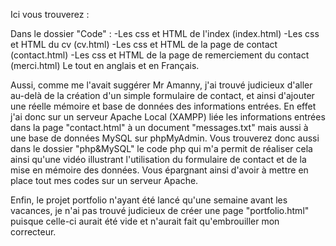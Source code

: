 Ici vous trouverez :

Dans le dossier "Code" : 
-Les css et HTML de l'index (index.html)
-Les css et HTML du cv (cv.html)
-Les css et HTML de la page de contact (contact.html)
-Les css et HTML de la page de remerciement du contact (merci.html)
Le tout en anglais et en Français.

Aussi, comme me l'avait suggérer Mr Amanny, j'ai trouvé judicieux d'aller au-delà de la création d'un simple formulaire de contact, et ainsi d'ajouter une réelle mémoire et base de données des informations entrées. En effet j'ai donc sur un serveur Apache Local (XAMPP) liée les informations entrées dans la page "contact.html" à un document "messages.txt" mais aussi à une base de données MySQL sur phpMyAdmin.  Vous trouverez donc aussi dans le dossier "php&MySQL" le code php qui m'a permit de réaliser cela ainsi qu'une vidéo illustrant l'utilisation du formulaire de contact et de la mise en mémoire des données. Vous épargnant ainsi d'avoir à mettre en place tout mes codes sur un serveur Apache.

Enfin, le projet portfolio n'ayant été lancé qu'une semaine avant les vacances, je n'ai pas trouvé judicieux de créer une page "portfolio.html" puisque celle-ci aurait été vide et n'aurait fait qu'embrouiller mon correcteur.
